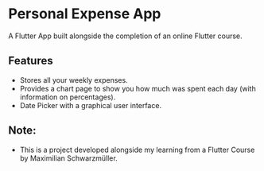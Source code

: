 # Personal Expense App

A Flutter App built alongside the completion of an online Flutter course.

## Features
- Stores all your weekly expenses. 
- Provides a chart page to show you how much was spent each day (with information on percentages). 
- Date Picker with a graphical user interface. 

## Note:
- This is a project developed alongside my learning from a Flutter Course by Maximilian Schwarzmüller.
